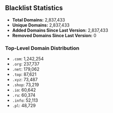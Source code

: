 ## Blacklist Statistics

- **Total Domains:** 2,837,433
- **Unique Domains:** 2,837,433
- **Added Domains Since Last Version:** 2,837,433
- **Removed Domains Since Last Version:** 0

### Top-Level Domain Distribution

-  `.com`: 1,242,254
-  `.org`: 237,737
-  `.net`: 179,062
-  `.top`: 87,621
-  `.xyz`: 73,487
-  `.shop`: 73,219
-  `.io`: 60,642
-  `.ru`: 60,374
-  `.info`: 52,113
-  `.pl`: 48,729
